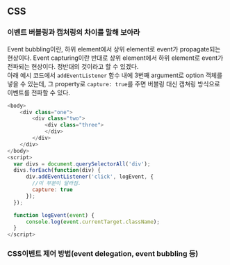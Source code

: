 ## CSS

### 이벤트 버블링과 캡처링의 차이를 말해 보아라

Event bubbling이란, 하위 element에서 상위 element로 event가 propagate되는 현상이다. Event capturing이란 반대로 상위 element에서 하위 element로 event가 전파되는 현상이다. 정반대의 것이라고 할 수 있겠다.  
아래 예시 코드에서 `addEventListener` 함수 내에 3번째 argument로 option 객체를 넣을 수 있는데, 그 property로 `capture: true`를 주면 버블링 대신 캡쳐링 방식으로 이벤트를 전파할 수 있다.

```js
<body>
    <div class="one">
        <div class="two">
            <div class="three">
            </div>
        </div>
    </div>
</body>
<script>
  var divs = document.querySelectorAll('div');
  divs.forEach(function(div) {
      div.addEventListener('click', logEvent, {
        //이 부분이 달라짐.
        capture: true
      });
  });

  function logEvent(event) {
      console.log(event.currentTarget.className);
  }
</script>
```

### CSS이벤트 제어 방법(event delegation, event bubbling 등)
